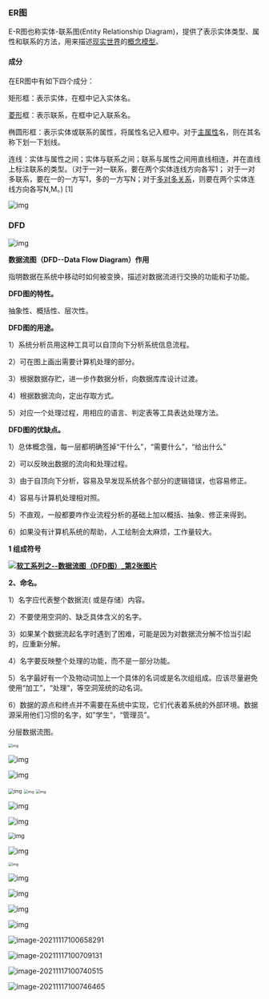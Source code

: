 



### ER图

E-R图也称实体-联系图(Entity Relationship Diagram)，提供了表示实体类型、属性和联系的方法，用来描述[现实世界](https://baike.baidu.com/item/现实世界/688877)的[概念模型](https://baike.baidu.com/item/概念模型/3187025)。

#### 成分

在ER图中有如下四个成分：

矩形框：表示实体，在框中记入实体名。

[菱形](https://baike.baidu.com/item/菱形)框：表示联系，在框中记入联系名。

椭圆形框：表示实体或联系的属性，将属性名记入框中。对于[主属性](https://baike.baidu.com/item/主属性)名，则在其名称下划一下划线。

连线：实体与属性之间；实体与联系之间；联系与属性之间用直线相连，并在直线上标注联系的类型。（对于一对一联系，要在两个实体连线方向各写1； 对于一对多联系，要在一的一方写1，多的一方写N；对于[多对多关系](https://baike.baidu.com/item/多对多关系/665737)，则要在两个实体连线方向各写N,M。) [1]

![img](D:\工作文件\knowledge\总结\Knowledge_pictrue\format,f_auto-16369642270994.jpeg)





### DFD

![img](D:\工作文件\knowledge\总结\Knowledge_pictrue\dc8bad022dce422286ff5cb46c9ab00a.png)

**数据流图（DFD--Data Flow Diagram）作用**

指明数据在系统中移动时如何被变换，描述对数据流进行交换的功能和子功能。

**DFD图的特性。**

  抽象性、概括性、层次性。

**DFD图的用途。**

1）系统分析员用这种工具可以自顶向下分析系统信息流程。

2）可在图上画出需要计算机处理的部分。

3）根据数据存贮，进一步作数据分析，向数据库库设计过渡。

4）根据数据流向，定出存取方式。

5）对应一个处理过程，用相应的语言、判定表等工具表达处理方法。

**DFD图的优缺点。**

1）总体概念强，每一层都明确签掉“干什么”，“需要什么”，“给出什么”

2）可以反映出数据的流向和处理过程。

3）由于自顶向下分析，容易及早发现系统各个部分的逻辑错误，也容易修正。

4）容易与计算机处理相对照。

5）不直观，一般都要咋作业流程分析的基础上加以概括、抽象、修正来得到。

6）如果没有计算机系统的帮助，人工绘制会太麻烦，工作量较大。



**1 组成符号**

**[![软工系列之--数据流图（DFD图）_第2张图片](D:\工作文件\knowledge\总结\Knowledge_pictrue\75e0abe8dbc84568bfb50877e10efbf0.png)](https://img.it610.com/image/info5/75e0abe8dbc84568bfb50877e10efbf0.png)**

**2、命名。**

   1）名字应代表整个数据流( 或是存储）内容。

   2）不要使用空洞的、缺乏具体含义的名字。

   3）如果某个数据流起名字时遇到了困难，可能是因为对数据流分解不恰当引起的，应重新分解。

   4）名字要反映整个处理的功能，而不是一部分功能。

   5）名字最好有一个及物动词加上一个具体的名词或是名次组组成。应该尽量避免使用“加工”，“处理“，等空洞笼统的动名词。

  6）数据的源点和终点并不需要在系统中实现，它们代表着系统的外部环境。数据源采用他们习惯的名字，如”学生“，“管理员”。

 分层数据流图。



<img src="D:\工作文件\knowledge\总结\Knowledge_pictrue\format,f_auto.jpeg" alt="img" style="zoom: 50%;" />

![img](D:\工作文件\knowledge\总结\Knowledge_pictrue\format,f_auto-16369635363992.jpeg)

![img](D:\工作文件\knowledge\总结\Knowledge_pictrue\8718367adab44aed5fa01610b21c8701a08bfb5c.jpg)

<img src="D:\工作文件\knowledge\总结\Knowledge_pictrue\9a504fc2d5628535aff6d4ba9aef76c6a7ef6312.jpg" alt="img" style="zoom: 67%;" />

<img src="D:\工作文件\knowledge\总结\Knowledge_pictrue\format,f_auto.png" alt="img" style="zoom:50%;" />

<img src="D:\工作文件\knowledge\总结\Knowledge_pictrue\format,f_auto-16370469048302.png" alt="img" style="zoom:50%;" />

![img](D:\工作文件\knowledge\总结\Knowledge_pictrue\format,f_auto-16370469408204.gif)

![img](D:\工作文件\knowledge\总结\Knowledge_pictrue\format,f_auto-16370469583336.gif)

<img src="D:\工作文件\knowledge\总结\Knowledge_pictrue\format,f_auto-16370469906948.jpeg" alt="img" style="zoom: 80%;" />

![img](D:\工作文件\knowledge\总结\Knowledge_pictrue\format,f_auto-163704700294310.jpeg)

<img src="D:\工作文件\knowledge\总结\Knowledge_pictrue\format,f_auto-163704701233612.png" alt="img" style="zoom:50%;" />

![img](D:\工作文件\knowledge\总结\Knowledge_pictrue\aa9b67f157954b17bb04b186c73675a9.jpg)

![img](D:\工作文件\knowledge\总结\Knowledge_pictrue\0d038afeeea4426387f7847b0000d9a2.jpg)

![img](D:\工作文件\knowledge\总结\Knowledge_pictrue\0c3d8d2ed75141b7aee956685963252a.jpg)

![img](D:\工作文件\knowledge\总结\Knowledge_pictrue\b5e6c7370b9042f0b403aef768de3426.jpg)

![image-20211117100658291](D:\工作文件\knowledge\总结\Knowledge_pictrue\image-20211117100658291.png)

![image-20211117100709131](D:\工作文件\knowledge\总结\Knowledge_pictrue\image-20211117100709131.png)

![image-20211117100740515](D:\工作文件\knowledge\总结\Knowledge_pictrue\image-20211117100740515.png)

![image-20211117100746465](D:\工作文件\knowledge\总结\Knowledge_pictrue\image-20211117100746465.png)
